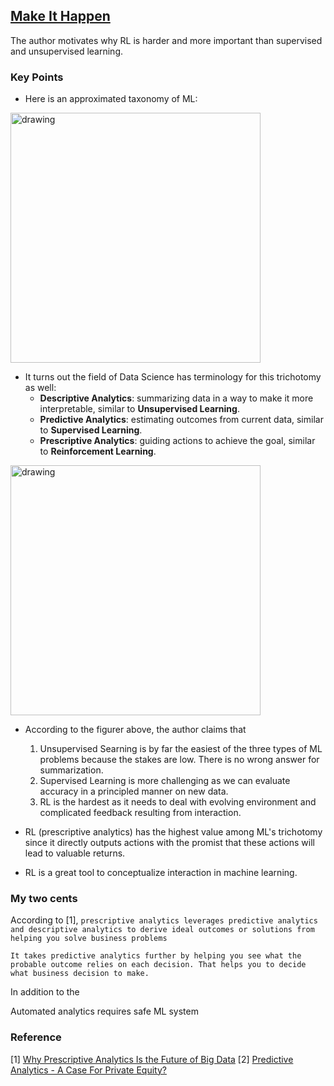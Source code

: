 ## [Make It Happen](http://www.argmin.net/2018/01/29/taxonomy/)

The author motivates why RL is harder and more important than supervised and unsupervised learning.

### Key Points

- Here is an approximated taxonomy of ML:

<img src="https://user-images.githubusercontent.com/7057863/43361654-58b1aed6-9307-11e8-8431-692880d1940d.png" alt="drawing" width="400px"/>

- It turns out the field of Data Science has terminology for this trichotomy as well:
  - **Descriptive Analytics**: summarizing data in a way to make it more interpretable, similar to **Unsupervised Learning**.
  - **Predictive Analytics**: estimating outcomes from current data, similar to **Supervised Learning**.
  - **Prescriptive Analytics**: guiding actions to achieve the goal, similar to **Reinforcement Learning**.

<img src="https://user-images.githubusercontent.com/7057863/43361653-579f3e50-9307-11e8-944f-d62ca11c92b1.png" alt="drawing" width="400px"/>

- According to the figurer above, the author claims that 

  1. Unsupervised Searning is by far the easiest of the three types of ML problems because the stakes are low. There is no wrong answer for summarization.
  2. Supervised Learning is more challenging as we can evaluate accuracy in a principled manner on new data.
  3. RL is the hardest as it needs to deal with evolving environment and complicated feedback resulting from interaction.
  
- RL (prescriptive analytics) has the highest value among ML's trichotomy since it directly outputs actions with the promist that these actions will lead to valuable returns.
- RL is a great tool to conceptualize interaction in machine learning.

### My two cents

According to [1], 
`
prescriptive analytics leverages predictive analytics and descriptive analytics to derive ideal outcomes or solutions from helping you solve business problems
`

`
It takes predictive analytics further by helping you see what the probable outcome relies on each decision. That helps you to decide what business decision to make.
`

In addition to the 

Automated analytics requires safe ML system

### Reference

[1] [Why Prescriptive Analytics Is the Future of Big Data](https://www.linkedin.com/pulse/why-prescriptive-analytics-future-big-data-mark-van-rijmenam/)
[2] [Predictive Analytics - A Case For Private Equity?](https://www.forbes.com/sites/lutzfinger/2015/02/10/predictive-analytics-case-for-private-equity/#234d26097584)
